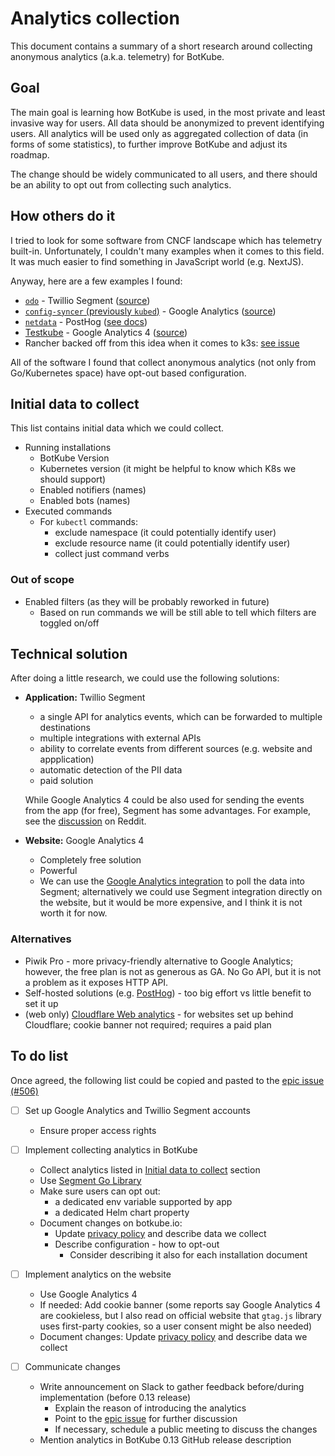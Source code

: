 # Analytics collection

This document contains a summary of a short research around collecting anonymous analytics (a.k.a. telemetry) for BotKube.

## Goal

The main goal is learning how BotKube is used, in the most private and least invasive way for users.
All data should be anonymized to prevent identifying users. All analytics will be used only as aggregated collection of data (in forms of some statistics), to further improve BotKube and adjust its roadmap.

The change should be widely communicated to all users, and there should be an ability to opt out from collecting such analytics.

## How others do it

I tried to look for some software from CNCF landscape which has telemetry built-in. Unfortunately, I couldn't many examples when it comes to this field. It was much easier to find something in JavaScript world (e.g. NextJS).

Anyway, here are a few examples I found:

- [`odo`](https://github.com/redhat-developer/odo) - Twillio Segment ([source](https://github.com/redhat-developer/odo/blob/77d6b6df5cdd05074db8728d1aead76d3e259e25/pkg/segment/segment.go))
- [`config-syncer` (previously `kubed`)](https://github.com/kubeops/config-syncer) - Google Analytics ([source](https://github.com/kubeops/config-syncer/blob/release-0.12/vendor/kmodules.xyz/client-go/tools/cli/cli.go))
- [`netdata`](https://github.com/netdata/netdata) - PostHog ([see docs](https://learn.netdata.cloud/docs/agent/anonymous-statistics))
- [Testkube](https://github.com/kubeshop/testkube) - Google Analytics 4 ([source](https://github.com/kubeshop/testkube/blob/34c57dbdb9312b68910e0ad5808485292fa31313/pkg/analytics/analytics.go))
- Rancher backed off from this idea when it comes to k3s: [see issue](https://github.com/k3s-io/k3s/issues/834)

All of the software I found that collect anonymous analytics (not only from Go/Kubernetes space) have opt-out based configuration.

## Initial data to collect

This list contains initial data which we could collect.

- Running installations
  - BotKube Version
  - Kubernetes version (it might be helpful to know which K8s we should support)
  - Enabled notifiers (names)
  - Enabled bots (names)
- Executed commands
  - For `kubectl` commands:
    - exclude namespace (it could potentially identify user)
    - exclude resource name (it could potentially identify user)
    - collect just command verbs

### Out of scope

- Enabled filters (as they will be probably reworked in future)
  - Based on run commands we will be still able to tell which filters are toggled on/off

## Technical solution

After doing a little research, we could use the following solutions:

- **Application:** Twillio Segment

  - a single API for analytics events, which can be forwarded to multiple destinations
  - multiple integrations with external APIs
  - ability to correlate events from different sources (e.g. website and appplication)
  - automatic detection of the PII data
  - paid solution

  While Google Analytics 4 could be also used for sending the events from the app (for free), Segment has some advantages. For example, see the [discussion](https://www.reddit.com/r/GoogleTagManager/comments/f8nicy/how_is_segment_and_other_tools_different_to_gtm/) on Reddit.

- **Website:** Google Analytics 4

  - Completely free solution
  - Powerful
  - We can use the [Google Analytics integration](https://segment.com/catalog/integrations/google-analytics/) to poll the data into Segment; alternatively we could use Segment integration directly on the website, but it would be more expensive, and I think it is not worth it for now.

### Alternatives

- Piwik Pro - more privacy-friendly alternative to Google Analytics; however, the free plan is not as generous as GA. No Go API, but it is not a problem as it exposes HTTP API.
- Self-hosted solutions (e.g. [PostHog](https://github.com/PostHog/posthog)) - too big effort vs little benefit to set it up
- (web only) [Cloudflare Web analytics](https://www.cloudflare.com/web-analytics/) - for websites set up behind Cloudflare; cookie banner not required; requires a paid plan

## To do list

Once agreed, the following list could be copied and pasted to the [epic issue (#506)](https://github.com/infracloudio/botkube/issues/506)

- [ ] Set up Google Analytics and Twillio Segment accounts
  - Ensure proper access rights

- [ ] Implement collecting analytics in BotKube
  - Collect analytics listed in [Initial data to collect](#initial-data-to-collect) section
  - Use [Segment Go Library](https://segment.com/docs/connections/sources/catalog/libraries/server/go/)
  - Make sure users can opt out:
    - a dedicated env variable supported by app
    - a dedicated Helm chart property
  - Document changes on botkube.io:
    - Update [privacy policy](https://github.com/infracloudio/botkube-docs/blob/master/content/privacy.md) and describe data we collect
    - Describe configuration - how to opt-out
      - Consider describing it also for each installation document

- [ ] Implement analytics on the website
  - Use Google Analytics 4
  - If needed: Add cookie banner (some reports say Google Analytics 4 are cookieless, but I also read on official website that `gtag.js` library uses first-party cookies, so a user consent might be also needed)
  - Document changes: Update [privacy policy](https://github.com/infracloudio/botkube-docs/blob/master/content/privacy.md) and describe data we collect 

- [ ] Communicate changes
  - Write announcement on Slack to gather feedback before/during implementation (before 0.13 release)
    - Explain the reason of introducing the analytics
    - Point to the [epic issue](https://github.com/infracloudio/botkube/issues/506) for further discussion
    - If necessary, schedule a public meeting to discuss the changes
  - Mention analytics in BotKube 0.13 GitHub release description
